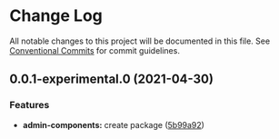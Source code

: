 # Change Log

All notable changes to this project will be documented in this file.
See [Conventional Commits](https://conventionalcommits.org) for commit guidelines.

## 0.0.1-experimental.0 (2021-04-30)


### Features

* **admin-components:** create package ([5b99a92](https://github.com/vtex/onda/commit/5b99a92ae6765705521ee29ea62b9c99618c9549))
